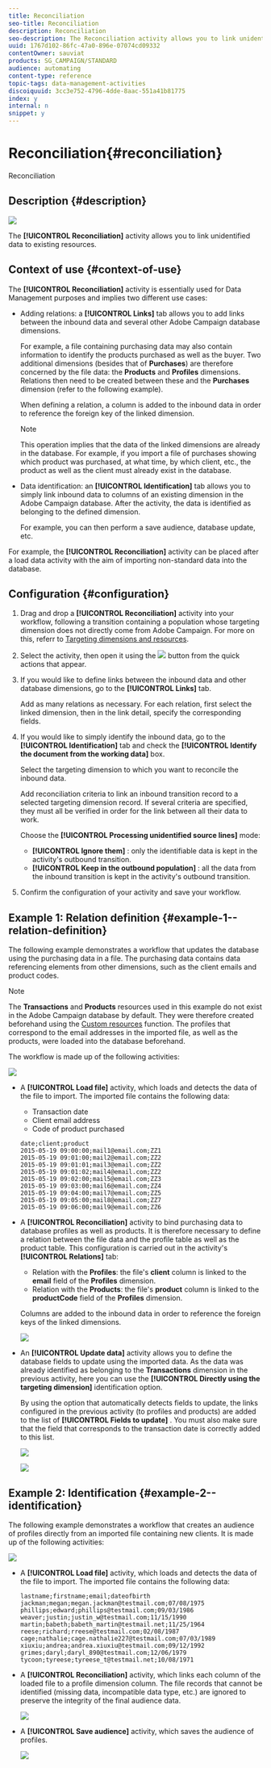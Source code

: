 ```yaml
---
title: Reconciliation
seo-title: Reconciliation
description: Reconciliation
seo-description: The Reconciliation activity allows you to link unidentified data to existing resources.
uuid: 1767d102-86fc-47a0-896e-07074cd09332
contentOwner: sauviat
products: SG_CAMPAIGN/STANDARD
audience: automating
content-type: reference
topic-tags: data-management-activities
discoiquuid: 3cc3e752-4796-4dde-8aac-551a41b81775
index: y
internal: n
snippet: y
---
```


# Reconciliation{#reconciliation}

Reconciliation

## Description {#description}

![](assets/reconciliation.png)

The **[!UICONTROL Reconciliation]** activity allows you to link unidentified data to existing resources.

## Context of use {#context-of-use}

The **[!UICONTROL Reconciliation]** activity is essentially used for Data Management purposes and implies two different use cases:

* Adding relations: a **[!UICONTROL Links]** tab allows you to add links between the inbound data and several other Adobe Campaign database dimensions.

  For example, a file containing purchasing data may also contain information to identify the products purchased as well as the buyer. Two additional dimensions (besides that of **Purchases**) are therefore concerned by the file data: the **Products** and **Profiles** dimensions. Relations then need to be created between these and the **Purchases** dimension (refer to the following example).

  When defining a relation, a column is added to the inbound data in order to reference the foreign key of the linked dimension.

  >[!NOTE]
  >
  >This operation implies that the data of the linked dimensions are already in the database. For example, if you import a file of purchases showing which product was purchased, at what time, by which client, etc., the product as well as the client must already exist in the database.

* Data identification: an **[!UICONTROL Identification]** tab allows you to simply link inbound data to columns of an existing dimension in the Adobe Campaign database. After the activity, the data is identified as belonging to the defined dimension.

  For example, you can then perform a save audience, database update, etc.

For example, the **[!UICONTROL Reconciliation]** activity can be placed after a load data activity with the aim of importing non-standard data into the database.

## Configuration {#configuration}

1. Drag and drop a **[!UICONTROL Reconciliation]** activity into your workflow, following a transition containing a population whose targeting dimension does not directly come from Adobe Campaign. For more on this, referr to [Targeting dimensions and resources](../../automating/using/query.md#targeting-dimensions-and-resources).
1. Select the activity, then open it using the ![](assets/edit_darkgrey-24px.png) button from the quick actions that appear.
1. If you would like to define links between the inbound data and other database dimensions, go to the **[!UICONTROL Links]** tab.

   Add as many relations as necessary. For each relation, first select the linked dimension, then in the link detail, specify the corresponding fields.

1. If you would like to simply identify the inbound data, go to the **[!UICONTROL Identification]** tab and check the **[!UICONTROL Identify the document from the working data]** box.

   Select the targeting dimension to which you want to reconcile the inbound data.

   Add reconciliation criteria to link an inbound transition record to a selected targeting dimension record. If several criteria are specified, they must all be verified in order for the link between all their data to work.

   Choose the **[!UICONTROL Processing unidentified source lines]** mode:

    * **[!UICONTROL Ignore them]** : only the identifiable data is kept in the activity's outbound transition.
    * **[!UICONTROL Keep in the outbound population]** : all the data from the inbound transition is kept in the activity's outbound transition.

1. Confirm the configuration of your activity and save your workflow.

## Example 1: Relation definition {#example-1--relation-definition}

The following example demonstrates a workflow that updates the database using the purchasing data in a file. The purchasing data contains data referencing elements from other dimensions, such as the client emails and product codes.

>[!NOTE]
>
>The **Transactions** and **Products** resources used in this example do not exist in the Adobe Campaign database by default. They were therefore created beforehand using the [Custom resources](../../developing/using/data-model-concepts.md) function. The profiles that correspond to the email addresses in the imported file, as well as the products, were loaded into the database beforehand.

The workflow is made up of the following activities:

![](assets/reconciliation_example1.png)

* A **[!UICONTROL Load file]** activity, which loads and detects the data of the file to import. The imported file contains the following data:

    * Transaction date
    * Client email address
    * Code of product purchased

  ```
  date;client;product
  2015-05-19 09:00:00;mail1@email.com;ZZ1
  2015-05-19 09:01:00;mail2@email.com;ZZ2
  2015-05-19 09:01:01;mail3@email.com;ZZ2
  2015-05-19 09:01:02;mail4@email.com;ZZ2
  2015-05-19 09:02:00;mail5@email.com;ZZ3
  2015-05-19 09:03:00;mail6@email.com;ZZ4
  2015-05-19 09:04:00;mail7@email.com;ZZ5
  2015-05-19 09:05:00;mail8@email.com;ZZ7
  2015-05-19 09:06:00;mail9@email.com;ZZ6
  ```

* A **[!UICONTROL Reconciliation]** activity to bind purchasing data to database profiles as well as products. It is therefore necessary to define a relation between the file data and the profile table as well as the product table. This configuration is carried out in the activity's **[!UICONTROL Relations]** tab:

    * Relation with the **Profiles**: the file's **client** column is linked to the **email** field of the **Profiles** dimension.
    * Relation with the **Products**: the file's **product** column is linked to the **productCode** field of the **Profiles** dimension.

  Columns are added to the inbound data in order to reference the foreign keys of the linked dimensions.

  ![](assets/reconciliation_example3.png)

* An **[!UICONTROL Update data]** activity allows you to define the database fields to update using the imported data. As the data was already identified as belonging to the **Transactions** dimension in the previous activity, here you can use the **[!UICONTROL Directly using the targeting dimension]** identification option.

  By using the option that automatically detects fields to update, the links configured in the previous activity (to profiles and products) are added to the list of **[!UICONTROL Fields to update]** . You must also make sure that the field that corresponds to the transaction date is correctly added to this list.

  ![](assets/reconciliation_example5.png)

  ![](assets/reconciliation_example4.png)

## Example 2: Identification {#example-2--identification}

The following example demonstrates a workflow that creates an audience of profiles directly from an imported file containing new clients. It is made up of the following activities:

![](assets/identification_example2.png)

* A **[!UICONTROL Load file]** activity, which loads and detects the data of the file to import. The imported file contains the following data:

  ```
  lastname;firstname;email;dateofbirth
  jackman;megan;megan.jackman@testmail.com;07/08/1975
  phillips;edward;phillips@testmail.com;09/03/1986
  weaver;justin;justin_w@testmail.com;11/15/1990
  martin;babeth;babeth_martin@testmail.net;11/25/1964
  reese;richard;rreese@testmail.com;02/08/1987
  cage;nathalie;cage.nathalie227@testmail.com;07/03/1989
  xiuxiu;andrea;andrea.xiuxiu@testmail.com;09/12/1992
  grimes;daryl;daryl_890@testmail.com;12/06/1979
  tycoon;tyreese;tyreese_t@testmail.net;10/08/1971
  ```

* A **[!UICONTROL Reconciliation]** activity, which links each column of the loaded file to a profile dimension column. The file records that cannot be identified (missing data, incompatible data type, etc.) are ignored to preserve the integrity of the final audience data.

  ![](assets/identification_example1.png)

* A **[!UICONTROL Save audience]** activity, which saves the audience of profiles.

  ![](assets/identification_example3.png)

